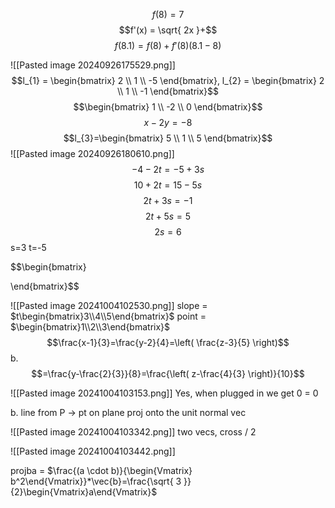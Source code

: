 $$f(8) = 7$$
$$f'(x) = \sqrt{ 2x }+$$
$$f(8.1) = f(8) + f'(8)(8.1-8)$$

![[Pasted image 20240926175529.png]]
$$l_{1} = \begin{bmatrix}
2 \\
1 \\
-5
\end{bmatrix}, l_{2} = \begin{bmatrix}
2 \\
1 \\
-1
\end{bmatrix}$$
$$\begin{bmatrix}
1 \\
-2 \\
0
\end{bmatrix}$$
$$x-2y=-8$$
$$l_{3}=\begin{bmatrix}
5 \\
1 \\
5
\end{bmatrix}$$
![[Pasted image 20240926180610.png]]
$$-4-2t=-5+3s$$
$$10+2t=15-5s$$
$$2t+3s=-1$$
$$2t+5s=5$$
$$2s=6$$
s=3
t=-5

$$\begin{bmatrix}

\end{bmatrix}$$



![[Pasted image 20241004102530.png]]
slope = $t\begin{bmatrix}3\\4\\5\end{bmatrix}$  point = $\begin{bmatrix}1\\2\\3\end{bmatrix}$
$$\frac{x-1}{3}=\frac{y-2}{4}=\left( \frac{z-3}{5} \right)$$
b.
$$=\frac{y-\frac{2}{3}}{8}=\frac{\left( z-\frac{4}{3} \right)}{10}$$

![[Pasted image 20241004103153.png]]
Yes, when plugged in we get 0 = 0

b.
line from P -> pt on plane
proj onto the unit normal vec

![[Pasted image 20241004103342.png]]
two vecs, cross / 2

![[Pasted image 20241004103442.png]]

projba = $\frac{(a \cdot b)}{\begin{Vmatrix} b^2\end{Vmatrix}}*\vec{b}=\frac{\sqrt{ 3 }}{2}\begin{Vmatrix}a\end{Vmatrix}$
